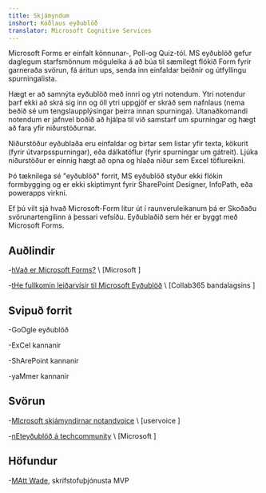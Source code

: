 ```yaml
---
title: Skjámyndum
inshort: Kóðlaus eyðublöð
translator: Microsoft Cognitive Services
---
```


Microsoft Forms er einfalt könnunar-, Poll-og Quiz-tól. MS eyðublöð gefur
daglegum starfsmönnum möguleika á að búa til sæmilegt flókið Form fyrir
garneraða svörun, fá áritun ups, senda inn einfaldar beiðnir og
útfyllingu spurningalista.

Hægt er að samnýta eyðublöð með innri og ytri notendum. Ytri notendur
þarf ekki að skrá sig inn og öll ytri uppgjöf er skráð sem nafnlaus
(nema beðið sé um tengslaupplýsingar þeirra innan spurninga).
Utanaðkomandi notendum er jafnvel boðið að hjálpa til við samstarf um spurningar og
hægt að fara yfir niðurstöðurnar.

Niðurstöður eyðublaða eru einfaldar og birtar sem listar yfir texta, kökurit (fyrir
útvarpsspurningar), eða dálkatöflur (fyrir spurningar um gátreit). Ljúka
niðurstöður er einnig hægt að opna og hlaða niður sem Excel töflureikni.

Þó tæknilega sé "eyðublöð" forrit, MS eyðublöð styður ekki
flókin formbygging og er ekki skiptimynt fyrir SharePoint Designer,
InfoPath, eða powerapps virkni.

Ef þú vilt sjá hvað Microsoft-Form lítur út í raunveruleikanum þá er
Skoðaðu svörunartengilinn á þessari vefsíðu. Eyðublaðið sem hér er byggt
með Microsoft Forms.

Auðlindir
---------

-[hVað er Microsoft Forms?](https://support.office.com/en-us/forms)
    \ [Microsoft \]

-[tHe fullkomin leiðarvísir til Microsoft
    Eyðublöð](https://collab365.komma/II-Guide-Microsoft-Forms/)
    \ [Collab365 bandalagsins \]

Svipuð forrit
------------

-GoOgle eyðublöð

-ExCel kannanir

-ShArePoint kannanir

-yaMmer kannanir

Svörun
---------

-[MIcrosoft skjámyndirnar notandvoice](https://microsoftforms.uservoice.com/forums/386451-welcome-to-microsoft-forms-suggestion-box)
    \ [uservoice \]

-[nEteyðublöð á techcommunity](http:/2.com)
    \ [Microsoft \]

Höfundur
---------

-[MAtt Wade](http:/3.com), skrifstofuþjónusta MVP


